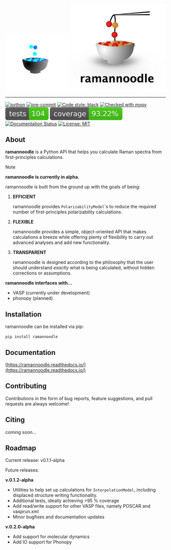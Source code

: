 <div align="center">
  <img width="200" src="docs/source/_static/logo_dark.png#gh-dark-mode-only">
  <img width="300" src="docs/source/_static/logo.png#gh-light-mode-only">
</div>

-------
[![python](https://img.shields.io/badge/Python-3.12-3776AB.svg?style=flat&logo=python&logoColor=white)](https://www.python.org) [![pre-commit](https://img.shields.io/badge/pre--commit-enabled-brightgreen?logo=pre-commit&logoColor=white)](https://github.com/pre-commit/pre-commit) [![Code style: black](https://img.shields.io/badge/code%20style-black-000000.svg)](https://github.com/psf/black) [![Checked with mypy](http://www.mypy-lang.org/static/mypy_badge.svg)](http://mypy-lang.org/) ![Tests](docs/tests-badge.svg) ![Coverage](docs/coverage-badge.svg) [![Documentation Status](https://readthedocs.org/projects/ramannoodle/badge/?version=latest)](https://ramannoodle.readthedocs.io/en/latest/?badge=latest) [![License: MIT](https://img.shields.io/badge/License-MIT-blue.svg)](https://opensource.org/license/mit)

## About

**ramannoodle** is a Python API that helps you calculate Raman spectra from first-principles calculations.

> [!NOTE]
>  **ramannoodle is currently in alpha.**

ramannoodle is built from the ground up with the goals of being:

1. **EFFICIENT**

   ramannoodle provides `PolarizabilityModel`'s to reduce the required number of first-principles polarizability calculations.

2. **FLEXIBLE**

    ramannoodle provides a simple, object-oriented API that makes calculations a breeze while offering plenty of flexibility to carry out advanced analyses and add new functionality.

3. **TRANSPARENT**

    ramannoodle is designed according to the philosophy that the user should understand *exactly* what is being calculated, without hidden corrections or assumptions.

**ramannoodle interfaces with...**

* VASP (currently under development)
* phonopy (planned)

## Installation

ramannoodle can be installed via pip:

`
pip install ramannoodle
`

## Documentation

[https://ramannoodle.readthedocs.io/](https://ramannoodle.readthedocs.io/)

## Contributing

Contributions in the form of bug reports, feature suggestions, and pull requests are always welcome!

## Citing

coming soon...

## Roadmap

Current release: v0.1.1-alpha

Future releases:


**v.0.1.2-alpha**
* Utilities to help set up calculations for `InterpolationModel`, including displaced structure writing functionality.
* Additional tests, ideally achieving >95 % coverage
* Add read/write support for other VASP files, namely POSCAR and vasprun.xml
* Minor bugfixes and documentation updates

**v.0.2.0-alpha**
* Add support for molecular dynamics
* Add IO support for Phonopy
